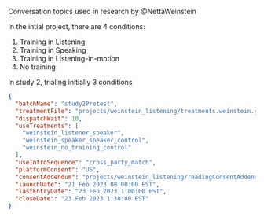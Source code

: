 Conversation topics used in research by @NettaWeinstein

In the intial project, there are 4 conditions:

1. Training in Listening
2. Training in Speaking
3. Training in Listening-in-motion
4. No training

In study 2, trialing initially 3 conditions

```json
{
  "batchName": "study2Pretest",
  "treatmentFile": "projects/weinstein_listening/treatments.weinstein.yaml",
  "dispatchWait": 10,
  "useTreatments": [
    "weinstein_listener_speaker",
    "weinstein_speaker_speaker_control",
    "weinstein_no_training_control"
  ],
  "useIntroSequence": "cross_party_match",
  "platformConsent": "US",
  "consentAddendum": "projects/weinstein_listening/readingConsentAddendum.md",
  "launchDate": "21 Feb 2023 08:00:00 EST",
  "lastEntryDate": "23 Feb 2023 1:00:00 EST",
  "closeDate": "23 Feb 2023 1:30:00 EST"
}
```
